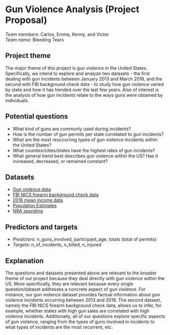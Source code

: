 # Gun Violence Analysis (Project Proposal)

*Team members*: Carlos, Emma, Kenny, and Victor  
*Team name*: Bleeding Tears

## Project theme

The major theme of this project is gun violence in the United States. Specifically, we intend to explore and analyze two datasets - the first dealing with gun incidents between January 2013 and March 2018, and the second with FBI background check data - to study how gun violence varied by state and how it has trended over the last few years. Also of interest is the analysis of how gun incidents relate to the ways guns were obtained by individuals.

## Potential questions

* What kind of guns are commonly used during incidents?
* How is the number of gun permits per state correlated to gun incidents?
* What are the most reoccurring types of gun violence incidents within the United States?
* What counties/cities/states have the highest rates of gun incidents?
* What general trend best describes gun violence within the US? Has it increased, decreased, or remained constant?

## Datasets

* [Gun violence data](https://github.com/jamesqo/gun-violence-data)
* [FBI NICS firearm background check data](https://github.com/BuzzFeedNews/nics-firearm-background-checks)
* [2016 mean income data](https://www.kff.org/other/state-indicator/median-annual-income/?currentTimeframe=0&sortModel=%7B%22colId%22:%22Location%22,%22sort%22:%22asc%22%7D)
* [Population Estimates](https://factfinder.census.gov/faces/tableservices/jsf/pages/productview.xhtml?pid=PEP_2017_PEPANNRES&prodType=table)
* [NRA spending](https://www.opensecrets.org/featured-datasets/12)

## Predictors and targets

* *Predictors*: n_guns_involved, participant_age, totals (total of permits)
* *Targets*: n_of_incidents, n_killed, n_injured

## Explanation

The questions and datasets presented above are relevant to the broader theme of our project because they deal directly with gun violence within the US. More specifically, they are relevant because every single question/dataset addresses a concrete aspect of gun violence. For instance, our gun violence dataset provides factual information about gun violence incidents occurring between 2013 and 2018. The second dataset, namely the FBI NICS firearm background check data, allows us to infer, for example, whether states with high gun sales are correlated with high violence incidents. Additionally, all of our questions explore specific aspects of gun violence, ranging from the types of guns involved in incidents to what types of incidents are the most recurrent, etc.
